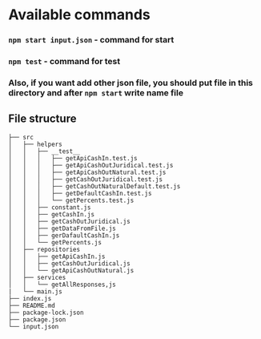 # Available commands

### `npm start input.json` - command for start

### `npm test` - command for test

### Also, if you want add other json file, you should put file in this directory and after `npm start` write name file

## File structure 

```
├── src
│   ├── helpers
│   │   ├── __test__
│   │   │   ├── getApiCashIn.test.js
│   │   │   ├── getApiCashOutJuridical.test.js
│   │   │   ├── getApiCashOutNatural.test.js
│   │   │   ├── getCashOutJuridical.test.js
│   │   │   ├── getCashOutNaturalDefault.test.js
│   │   │   ├── getDefaultCashIn.test.js
│   │   │   └── getPercents.test.js
│   │   ├── constant.js
│   │   ├── getCashIn.js
│   │   ├── getCashOutJuridical.js
│   │   ├── getDataFromFile.js
│   │   ├── gerDafaultCashIn.js
│   │   └── getPercents.js
│   ├── repositories
│   │   ├── getApiCashIn.js
│   │   ├── getCashOutJuridical.js
│   │   └── getApiCashOutNatural.js
│   ├── services
│   │   └── getAllResponses,js
|   └── main.js
├── index.js
├── README.md
├── package-lock.json
├── package.json
└── input.json
```